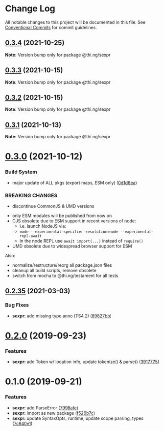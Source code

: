 # Change Log

All notable changes to this project will be documented in this file.
See [Conventional Commits](https://conventionalcommits.org) for commit guidelines.

## [0.3.4](https://github.com/thi-ng/umbrella/compare/@thi.ng/sexpr@0.3.3...@thi.ng/sexpr@0.3.4) (2021-10-25)

**Note:** Version bump only for package @thi.ng/sexpr





## [0.3.3](https://github.com/thi-ng/umbrella/compare/@thi.ng/sexpr@0.3.2...@thi.ng/sexpr@0.3.3) (2021-10-15)

**Note:** Version bump only for package @thi.ng/sexpr





## [0.3.2](https://github.com/thi-ng/umbrella/compare/@thi.ng/sexpr@0.3.1...@thi.ng/sexpr@0.3.2) (2021-10-15)

**Note:** Version bump only for package @thi.ng/sexpr





## [0.3.1](https://github.com/thi-ng/umbrella/compare/@thi.ng/sexpr@0.3.0...@thi.ng/sexpr@0.3.1) (2021-10-13)

**Note:** Version bump only for package @thi.ng/sexpr





# [0.3.0](https://github.com/thi-ng/umbrella/compare/@thi.ng/sexpr@0.2.48...@thi.ng/sexpr@0.3.0) (2021-10-12)


### Build System

* major update of ALL pkgs (export maps, ESM only) ([0d1d6ea](https://github.com/thi-ng/umbrella/commit/0d1d6ea9fab2a645d6c5f2bf2591459b939c09b6))


### BREAKING CHANGES

* discontinue CommonJS & UMD versions

- only ESM modules will be published from now on
- CJS obsolete due to ESM support in recent versions of node:
  - i.e. launch NodeJS via:
  - `node --experimental-specifier-resolution=node --experimental-repl-await`
  - in the node REPL use `await import(...)` instead of `require()`
- UMD obsolete due to widespread browser support for ESM

Also:
- normalize/restructure/reorg all package.json files
- cleanup all build scripts, remove obsolete
- switch from mocha to @thi.ng/testament for all tests






##  [0.2.35](https://github.com/thi-ng/umbrella/compare/@thi.ng/sexpr@0.2.34...@thi.ng/sexpr@0.2.35) (2021-03-03) 

###  Bug Fixes 

- **sexpr:** add missing type anno (TS4.2) ([89827bb](https://github.com/thi-ng/umbrella/commit/89827bb431a2dabf1087bcd2ac967b253152b9d7)) 

#  [0.2.0](https://github.com/thi-ng/umbrella/compare/@thi.ng/sexpr@0.1.0...@thi.ng/sexpr@0.2.0) (2019-09-23) 

###  Features 

- **sexpr:** add Token w/ location info, update tokenize() & parse() ([3917775](https://github.com/thi-ng/umbrella/commit/3917775)) 

#  0.1.0 (2019-09-21) 

###  Features 

- **sexpr:** add ParseError ([7998afe](https://github.com/thi-ng/umbrella/commit/7998afe)) 
- **sexpr:** import as new package ([f526b7c](https://github.com/thi-ng/umbrella/commit/f526b7c)) 
- **sexpr:** update SyntaxOpts, runtime, update scope parsing, types ([7c840e1](https://github.com/thi-ng/umbrella/commit/7c840e1))
